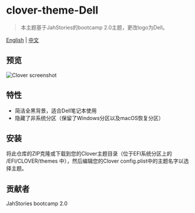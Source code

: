 # clover-theme-Dell

> 本主题基于JahStories的bootcamp 2.0主题，更改logo为Dell。

[English](README_EN.md) | [中文](README.md)

## 预览
![Clover screenshot](https://github.com/leejiawang/clover-theme-XPS15/blob/master/screenshot.png)

## 特性
- 简洁全黑背景，适合Dell笔记本使用
- 隐藏了非系统分区（保留了Windows分区以及macOS恢复分区）

## 安装
将此仓库的ZIP克隆或下载到您的Clover主题目录（位于EFI系统分区上的 /EFI/CLOVER/themes 中），然后编辑您的Clover config.plist中的主题名字以选择主题。

## 贡献者
JahStories bootcamp 2.0

